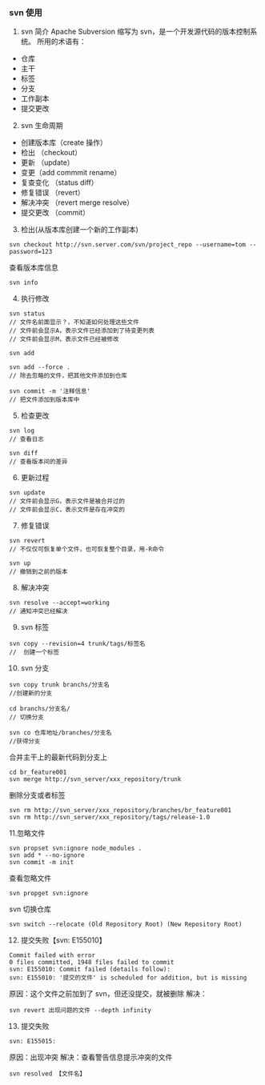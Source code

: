 ### svn 使用

1. svn 简介
   Apache Subversion 缩写为 svn，是一个开发源代码的版本控制系统。
   所用的术语有：

- 仓库
- 主干
- 标签
- 分支
- 工作副本
- 提交更改

2. svn 生命周期

- 创建版本库（create 操作）
- 检出 （checkout）
- 更新 （update）
- 变更（add commmit rename）
- 复查变化 （status diff）
- 修复错误 （revert）
- 解决冲突 （revert merge resolve）
- 提交更改 （commit）

3. 检出(从版本库创建一个新的工作副本)

```
svn checkout http://svn.server.com/svn/project_repo --username=tom --password=123
```

查看版本库信息

```
svn info
```

4. 执行修改

```
svn status
// 文件名前面显示？，不知道如何处理这些文件
// 文件前会显示A，表示文件已经添加到了待变更列表
// 文件前会显示M，表示文件已经被修改
```

```
svn add
```

```
svn add --force .
// 除去忽略的文件，把其他文件添加到仓库
```

```
svn commit -m '注释信息'
// 把文件添加到版本库中
```

5. 检查更改

```
svn log
// 查看日志
```

```
svn diff
// 查看版本间的差异
```

6. 更新过程

```
svn update
// 文件前会显示G，表示文件是被合并过的
// 文件前会显示C，表示文件是存在冲突的
```

7. 修复错误

```
svn revert
// 不仅仅可恢复单个文件，也可恢复整个目录，用-R命令
```

```
svn up
// 撤销到之前的版本
```

8. 解决冲突

```
svn resolve --accept=working
// 通知冲突已经解决
```

9. svn 标签

```
svn copy --revision=4 trunk/tags/标签名
//  创建一个标签
```

10. svn 分支

```
svn copy trunk branchs/分支名
//创建新的分支
```

```
cd branchs/分支名/
// 切换分支
```

```
svn co 仓库地址/branches/分支名
//获得分支
```

合并主干上的最新代码到分支上

```
cd br_feature001
svn merge http://svn_server/xxx_repository/trunk
```

删除分支或者标签

```
svn rm http://svn_server/xxx_repository/branches/br_feature001
svn rm http://svn_server/xxx_repository/tags/release-1.0
```

11.忽略文件

```
svn propset svn:ignore node_modules .
svn add * --no-ignore
svn commit -m init

```

查看忽略文件

```
svn propget svn:ignore
```

svn 切换仓库

```
svn switch --relocate (Old Repository Root) (New Repository Root)
```

12. 提交失败【svn: E155010】

```
Commit failed with error
0 files committed, 1948 files failed to commit
svn: E155010: Commit failed (details follow):
svn: E155010: '提交的文件' is scheduled for addition, but is missing
```

原因：这个文件之前加到了 svn，但还没提交，就被删除
解决：

```
svn revert 出现问题的文件 --depth infinity
```

13. 提交失败

```
svn: E155015:
```

原因：出现冲突
解决：查看警告信息提示冲突的文件

```
svn resolved 【文件名】
```
